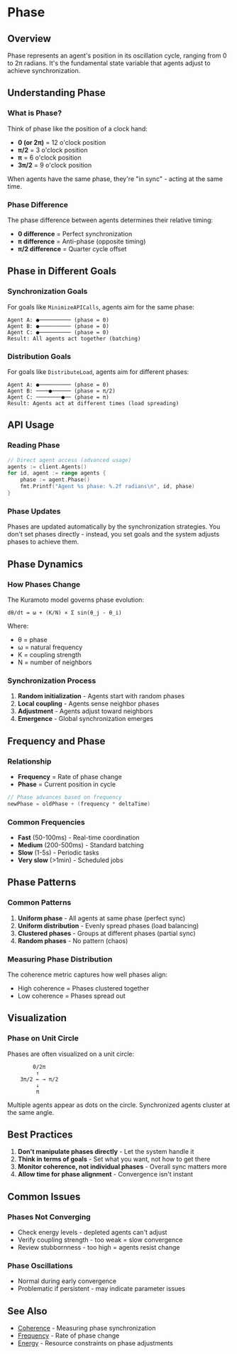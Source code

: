 # Phase

## Overview

Phase represents an agent's position in its oscillation cycle, ranging from 0 to 2π radians. It's the fundamental state variable that agents adjust to achieve synchronization.

## Understanding Phase

### What is Phase?

Think of phase like the position of a clock hand:

- **0 (or 2π)** = 12 o'clock position
- **π/2** = 3 o'clock position
- **π** = 6 o'clock position
- **3π/2** = 9 o'clock position

When agents have the same phase, they're "in sync" - acting at the same time.

### Phase Difference

The phase difference between agents determines their relative timing:

- **0 difference** = Perfect synchronization
- **π difference** = Anti-phase (opposite timing)
- **π/2 difference** = Quarter cycle offset

## Phase in Different Goals

### Synchronization Goals

For goals like `MinimizeAPICalls`, agents aim for the same phase:

```
Agent A: ●────────── (phase = 0)
Agent B: ●────────── (phase = 0)
Agent C: ●────────── (phase = 0)
Result: All agents act together (batching)
```

### Distribution Goals

For goals like `DistributeLoad`, agents aim for different phases:

```
Agent A: ●────────── (phase = 0)
Agent B: ────●────── (phase = π/2)
Agent C: ────────●── (phase = π)
Result: Agents act at different times (load spreading)
```

## API Usage

### Reading Phase

```go
// Direct agent access (advanced usage)
agents := client.Agents()
for id, agent := range agents {
    phase := agent.Phase()
    fmt.Printf("Agent %s phase: %.2f radians\n", id, phase)
}
```

### Phase Updates

Phases are updated automatically by the synchronization strategies. You don't set phases directly - instead, you set goals and the system adjusts phases to achieve them.

## Phase Dynamics

### How Phases Change

The Kuramoto model governs phase evolution:

```
dθ/dt = ω + (K/N) × Σ sin(θ_j - θ_i)
```

Where:

- θ = phase
- ω = natural frequency
- K = coupling strength
- N = number of neighbors

### Synchronization Process

1. **Random initialization** - Agents start with random phases
2. **Local coupling** - Agents sense neighbor phases
3. **Adjustment** - Agents adjust toward neighbors
4. **Emergence** - Global synchronization emerges

## Frequency and Phase

### Relationship

- **Frequency** = Rate of phase change
- **Phase** = Current position in cycle

```go
// Phase advances based on frequency
newPhase = oldPhase + (frequency * deltaTime)
```

### Common Frequencies

- **Fast** (50-100ms) - Real-time coordination
- **Medium** (200-500ms) - Standard batching
- **Slow** (1-5s) - Periodic tasks
- **Very slow** (>1min) - Scheduled jobs

## Phase Patterns

### Common Patterns

1. **Uniform phase** - All agents at same phase (perfect sync)
2. **Uniform distribution** - Evenly spread phases (load balancing)
3. **Clustered phases** - Groups at different phases (partial sync)
4. **Random phases** - No pattern (chaos)

### Measuring Phase Distribution

The coherence metric captures how well phases align:

- High coherence = Phases clustered together
- Low coherence = Phases spread out

## Visualization

### Phase on Unit Circle

Phases are often visualized on a unit circle:

```
        0/2π
         ↑
    3π/2 ← → π/2
         ↓
         π
```

Multiple agents appear as dots on the circle. Synchronized agents cluster at the same angle.

## Best Practices

1. **Don't manipulate phases directly** - Let the system handle it
2. **Think in terms of goals** - Set what you want, not how to get there
3. **Monitor coherence, not individual phases** - Overall sync matters more
4. **Allow time for phase alignment** - Convergence isn't instant

## Common Issues

### Phases Not Converging

- Check energy levels - depleted agents can't adjust
- Verify coupling strength - too weak = slow convergence
- Review stubbornness - too high = agents resist change

### Phase Oscillations

- Normal during early convergence
- Problematic if persistent - may indicate parameter issues

## See Also

- [Coherence](coherence.md) - Measuring phase synchronization
- [Frequency](frequency.md) - Rate of phase change
- [Energy](energy.md) - Resource constraints on phase adjustments
